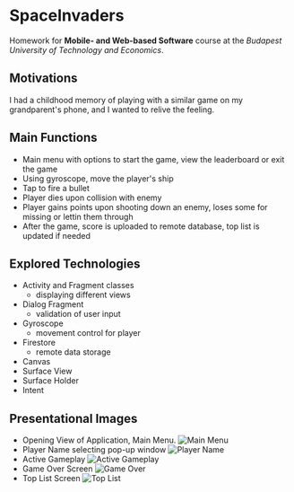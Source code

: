 # SpaceInvaders

Homework for **Mobile- and Web-based Software** course at the *Budapest University of Technology and Economics*.

## Motivations

I had a childhood memory of playing with a similar game on my grandparent's phone, and I wanted to relive the feeling.

## Main Functions

- Main menu with options to start the game, view the leaderboard or exit the game
- Using gyroscope, move the player's ship
- Tap to fire a bullet
- Player dies upon collision with enemy
- Player gains points upon shooting down an enemy, loses some for missing or lettin them through
- After the game, score is uploaded to remote database, top list is updated if needed

## Explored Technologies
- Activity and Fragment classes
    - displaying different views
- Dialog Fragment
    - validation of user input
- Gyroscope
    - movement control for player
- Firestore
    - remote data storage
- Canvas
- Surface View
- Surface Holder
- Intent

## Presentational Images

- Opening View of Application, Main Menu. 
![Main Menu](./documentation/SpaceInvaders_MainMenu.png)
- Player Name selecting pop-up window
![Player Name](./documentation/SpaceInvaders_AddName.png)
- Active Gameplay
![Active Gameplay](./documentation/SpaceInvaders_ActiveGameplay.png)
- Game Over Screen
![Game Over](./documentation/SpaceInvaders_GameOver.png)
- Top List Screen
![Top List](./documentation/SpaceInvaders_TopList.png)
